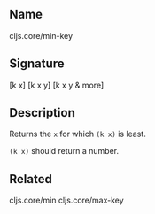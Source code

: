 ## Name
cljs.core/min-key

## Signature
[k x]
[k x y]
[k x y & more]

## Description

Returns the `x` for which `(k x)` is least.

`(k x)` should return a number.

## Related
cljs.core/min
cljs.core/max-key

